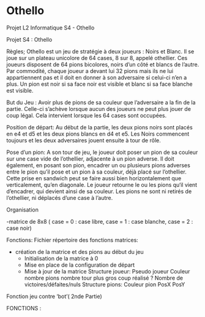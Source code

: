 # Othello
Projet L2 Informatique S4 - Othello

Projet S4 : Othello

Règles;
    Othello est un jeu de stratégie à deux joueurs : Noirs et Blanc. Il se joue sur un plateau unicolore de 64 cases, 8 sur 8, appelé othellier. Ces joueurs disposent de 64 pions bicolores, noirs d’un côté et blancs de l’autre. Par commodité, chaque joueur a devant lui 32 pions mais ils ne lui appartiennent pas et il doit en donner à son adversaire si celui-ci n’en a plus. Un pion est noir si sa face noir est visible et blanc si sa face blanche est visible.
    
But du Jeu :
    Avoir plus de pions de sa couleur que l’adversaire a la fin de la partie. Celle-ci s’achève lorsque aucun des joueurs ne peut plus jouer de coup légal. Cela intervient lorsque les 64 cases sont occupées.

Position de départ:
Au début de la partie, les deux pions noirs sont placés en e4 et d5 et les deux pions blancs en d4 et e5.
Les Noirs commencent toujours et les deux adversaires jouent ensuite à tour de rôle.

Pose d’un pion:
A son tour de jeu, le joueur doit poser un pion de sa couleur sur une case vide de l’othellier, adjacente à un pion adverse. Il doit également, en posant son pion, encadrer un ou plusieurs pions adverses entre le pion qu’il pose et un pion à sa couleur, déjà placé sur l’othellier. Cette prise en sandwich peut se faire aussi bien horizontalement que verticalement, qu’en diagonale. Le joueur retourne le ou les pions qu‘il vient d’encadrer, qui devient ainsi de sa couleur. Les pions ne sont ni retirés de l’othellier, ni déplacés d’une case à l’autre.

Organisation


-matrice de 8x8 ( case = 0 : case libre, case = 1 : case blanche, case = 2 : case noir)


Fonctions:
Fichier répertoire des fonctions matrices:
- création de la matrice et des pions au début du jeu
     - Initialisation de la matrice à 0
    - Mise en place de la configuration de départ
    - Mise à jour de la matrice 
Structure joueur:
Pseudo joueur
Couleur
nombre pions
nombre tour 
plus gros coup réalisé 
? Nombre de victoires/défaites/nuls
Structure pions:
Couleur pion
PosX
PosY

Fonction jeu contre ‘bot’( 2nde Partie)




FONCTIONS :

       
